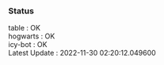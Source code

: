 ### Status


table : OK  
hogwarts : OK  
icy-bot : OK  
Latest Update : 2022-11-30 02:20:12.049600
